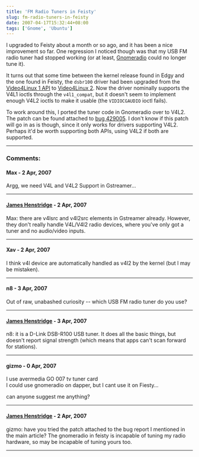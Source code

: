 ```yaml
---
title: 'FM Radio Tuners in Feisty'
slug: fm-radio-tuners-in-feisty
date: 2007-04-17T15:32:44+08:00
tags: ['Gnome', 'Ubuntu']
---
```


I upgraded to Feisty about a month or so ago, and it has been a nice
improvement so far. One regression I noticed though was that my USB FM
radio tuner had stopped working (or at least,
[Gnomeradio](http://www.wh-hms.uni-ulm.de/~mfcn/gnomeradio/) could no
longer tune it).

It turns out that some time between the kernel release found in Edgy and
the one found in Feisty, the `dsbr100` driver had been upgraded from the
[Video4Linux 1
API](http://www.linuxtv.org/downloads/video4linux/API/V4L1_API.html) to
[Video4Linux
2](http://www.linuxtv.org/downloads/video4linux/API/V4L2_API). Now the
driver nominally supports the V4L1 ioctls through the `v4l1_compat`, but
it doesn\'t seem to implement enough V4L2 ioctls to make it usable (the
`VIDIOCGAUDIO` ioctl fails).

To work around this, I ported the tuner code in Gnomeradio over to V4L2.
The patch can be found attached to [bug
429005](http://bugzilla.gnome.org/show_bug.cgi?id=429005 "Port radio tuner code over to the Video4Linux 2 API").
I don\'t know if this patch will go in as is though, since it only works
for drivers supporting V4L2. Perhaps it\'d be worth supporting both
APIs, using V4L2 if both are supported.

---
### Comments:
#### Max - <time datetime="2007-04-17 18:33:00">2 Apr, 2007</time>

Argg, we need V4L and V4L2 Support in Gstreamer\...

---
#### [James Henstridge](http://blogs.gnome.org/jamesh) - <time datetime="2007-04-17 19:21:17">2 Apr, 2007</time>

Max: there are v4lsrc and v4l2src elements in Gstreamer already.
However, they don\'t really handle V4L/V4l2 radio devices, where you\'ve
only got a tuner and no audio/video inputs.

---
#### Xav - <time datetime="2007-04-17 23:33:22">2 Apr, 2007</time>

I think v4l device are automatically handled as v4l2 by the kernel (but
I may be mistaken).

---
#### n8 - <time datetime="2007-04-18 06:13:28">3 Apr, 2007</time>

Out of raw, unabashed curiosity \-- which USB FM radio tuner do you use?

---
#### [James Henstridge](http://blogs.gnome.org/jamesh) - <time datetime="2007-04-18 10:35:13">3 Apr, 2007</time>

n8: it is a D-Link DSB-R100 USB tuner. It does all the basic things, but
doesn\'t report signal strength (which means that apps can\'t scan
forward for stations).

---
#### gizmo - <time datetime="2007-04-22 06:41:21">0 Apr, 2007</time>

I use avermedia GO 007 tv tuner card\
I could use gnomeradio on dapper, but I cant use it on Fiesty\...

can anyone suggest me anything?

---
#### [James Henstridge](http://blogs.gnome.org/jamesh) - <time datetime="2007-04-24 23:59:56">2 Apr, 2007</time>

gizmo: have you tried the patch attached to the bug report I mentioned
in the main article? The gnomeradio in feisty is incapable of tuning my
radio hardware, so may be incapable of tuning yours too.

---
